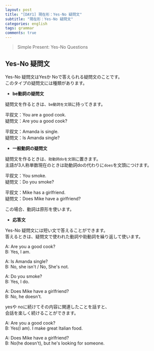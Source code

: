 ```yaml
---
layout: post
title: "[DAY1] 現在形：Yes-No 疑問文"
subtitle: "現在形：Yes-No 疑問文"
categories: english
tags: grammar
comments: true
---
```

> Simple Present: Yes-No Questions

## Yes-No 疑問文

Yes-No 疑問文はYesか Noで答えられる疑問文のことです。  
このタイプの疑問文には種類があります。  


* __be動詞の疑問文__

疑問文を作るときは、`be動詞を文頭`に持ってきます。  
  
平叙文：You are a good cook.  
疑問文：Are you a good cook?  
  
平叙文：Amanda is single.  
疑問文：Is Amanda single?  


* __一般動詞の疑問文__

疑問文を作るときは、`助動詞doを文頭`に置きます。  
主語が3人称単数現在のときは助動詞doの代わりに`does`を文頭につけます。  
  
平叙文：You smoke.  
疑問文：Do you smoke?  
  
平叙文：Mike has a girlfriend.  
疑問文：Does Mike have a girlfriend?  
  
この場合、動詞は原形を使います。  


* __応答文__

Yes-No 疑問文には短い文で答えることができます。  
答えるときは、疑問文で使われた動詞や助動詞を繰り返して使います。  
  
A: Are you a good cook?  
B: Yes, I am.  
  
A: Is Amanda single?  
B: No, she isn't / No, She's not.  
  
A: Do you smoke?  
B: Yes, I do.  
  
A: Does Mike have a girlfriend?  
B: No, he doesn't.  
  
yesや noに続けてその内容に関連したことを話すと、  
会話を楽しく続けることができます。  
  
A: Are you a good cook?  
B: Yes(I am). I make great Italian food.  
  
A: Does Mike have a girlfriend?  
B: No(he doesn't), but he's looking for someone.  